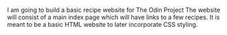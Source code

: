 I am going to build a basic recipe website for The Odin Project
The website will consist of a main index page which will have links to a few recipes.
It is meant to be a basic HTML website to later incorporate CSS styling.